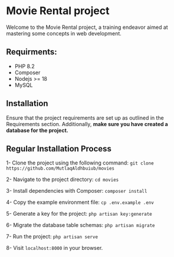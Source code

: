 # Movie Rental project
Welcome to the Movie Rental project, a training endeavor aimed at mastering some concepts in web development.

## Requirments:
* PHP 8.2
* Composer
* Nodejs >= 18
* MySQL

## Installation
Ensure that the project requirements are set up as outlined in the Requirements section. Additionally, **make sure you have created a database for the project.**

## Regular Installation Process
1- Clone the project using the following command:
`git clone https://github.com/MutlaqAldhbuiub/movies`

2- Navigate to the project directory:
`cd movies`

3- Install dependencies with Composer:
`composer install`

4- Copy the example environment file:
`cp .env.example .env`

5- Generate a key for the project:
`php artisan key:generate`

6- Migrate the database table schemas:
`php artisan migrate`

7- Run the project:
`php artisan serve`

8- Visit `localhost:8000` in your browser.
